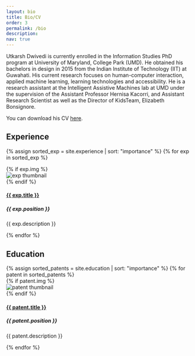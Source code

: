 ```yaml
---
layout: bio
title: Bio/CV
order: 3
permalink: /bio
description: 
nav: true
---
```


<div>
<p>
Utkarsh Dwivedi is currently enrolled in the Information Studies PhD program at University of Maryland, College Park (UMD). He obtained his bachelors in design in 2015 from the Indian Institute of Technology (IIT) at Guwahati. His current research focuses on human-computer interaction, applied machine learning, learning technologies and accessibility. He is a research assistant at the Intelligent Assistive Machines lab at UMD under the supervision of the Assistant Professor Hernisa Kacorri, and Assistant Research Scientist as well as the Director of KidsTeam, Elizabeth Bonsignore.
</p>

<p>You can download his CV <a href="/pdfs/Utkarsh_Dwivedi_CV.pdf" download>here</a>.</p>

<h2 class="post-title">Experience</h2>
<div class="newprojects container">

  {% assign sorted_exp = site.experience | sort: "importance" %}
  {% for exp in sorted_exp %}
  
  <div class="row mb-3">
      {% if exp.img %}
      <div class="col-md-2 text-center">
          <img class="w-50 " src="{{ exp.img | relative_url }}" alt="exp thumbnail">
      </div>
      {% endif %}
      <div class="col-md-10">
          <a href="{{ exp.link }}" target="_blank"><h4 class="card-title">{{ exp.title }}</h4></a>
          <h5 class="card-text">{{ exp.position }}</h5>
          <p class="card-text">{{ exp.description }}</p>
      </div>
    <!-- </a> -->
  </div>
{% endfor %}

</div>



<h2 class="post-title">Education</h2>
<div class="newprojects container">
  {% assign sorted_patents = site.education | sort: "importance" %}
  {% for patent in sorted_patents %}
  
  <div class="row mb-3">
      {% if patent.img %}
      <div class="col-sm-2 text-center">
          <img class="w-50" src="{{ patent.img | relative_url }}" alt="patent thumbnail">
      </div>
      {% endif %}
      <div class="col-sm-10">
          <a href="{{ patent.link }}" target="_blank"><h4 class="card-title">{{ patent.title }}</h4></a>
          <h5 class="card-text">{{ patent.position }}</h5>
          <p class="card-text">{{ patent.description }}</p>
      </div>
    <!-- </a> -->
  </div>
{% endfor %}
</div>